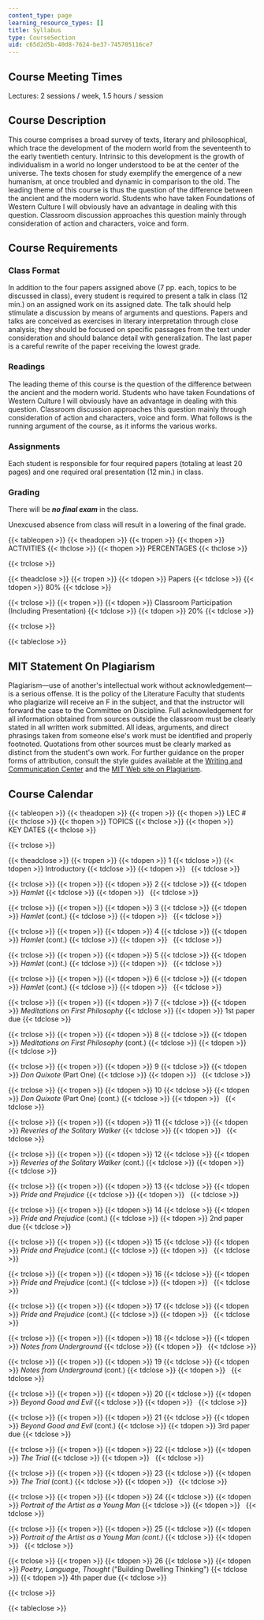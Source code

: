 ```yaml
---
content_type: page
learning_resource_types: []
title: Syllabus
type: CourseSection
uid: c65d2d5b-40d8-7624-be37-745705116ce7
---
```


Course Meeting Times
--------------------

Lectures: 2 sessions / week, 1.5 hours / session

Course Description
------------------

This course comprises a broad survey of texts, literary and philosophical, which trace the development of the modern world from the seventeenth to the early twentieth century. Intrinsic to this development is the growth of individualism in a world no longer understood to be at the center of the universe. The texts chosen for study exemplify the emergence of a new humanism, at once troubled and dynamic in comparison to the old. The leading theme of this course is thus the question of the difference between the ancient and the modern world. Students who have taken Foundations of Western Culture I will obviously have an advantage in dealing with this question. Classroom discussion approaches this question mainly through consideration of action and characters, voice and form.

Course Requirements
-------------------

### Class Format

In addition to the four papers assigned above (7 pp. each, topics to be discussed in class), every student is required to present a talk in class (12 min.) on an assigned work on its assigned date. The talk should help stimulate a discussion by means of arguments and questions. Papers and talks are conceived as exercises in literary interpretation through close analysis; they should be focused on specific passages from the text under consideration and should balance detail with generalization. The last paper is a careful rewrite of the paper receiving the lowest grade.

### Readings

The leading theme of this course is the question of the difference between the ancient and the modern world. Students who have taken Foundations of Western Culture I will obviously have an advantage in dealing with this question. Classroom discussion approaches this question mainly through consideration of action and characters, voice and form. What follows is the running argument of the course, as it informs the various works.

### Assignments

Each student is responsible for four required papers (totaling at least 20 pages) and one required oral presentation (12 min.) in class.

### Grading

There will be **_no final exam_** in the class.

Unexcused absence from class will result in a lowering of the final grade.

{{< tableopen >}}
{{< theadopen >}}
{{< tropen >}}
{{< thopen >}}
ACTIVITIES
{{< thclose >}}
{{< thopen >}}
PERCENTAGES
{{< thclose >}}

{{< trclose >}}

{{< theadclose >}}
{{< tropen >}}
{{< tdopen >}}
Papers
{{< tdclose >}}
{{< tdopen >}}
80%
{{< tdclose >}}

{{< trclose >}}
{{< tropen >}}
{{< tdopen >}}
Classroom Participation (Including Presentation)
{{< tdclose >}}
{{< tdopen >}}
20%
{{< tdclose >}}

{{< trclose >}}

{{< tableclose >}}

MIT Statement On Plagiarism
---------------------------

Plagiarism—use of another's intellectual work without acknowledgement—is a serious offense. It is the policy of the Literature Faculty that students who plagiarize will receive an F in the subject, and that the instructor will forward the case to the Committee on Discipline. Full acknowledgement for all information obtained from sources outside the classroom must be clearly stated in all written work submitted. All ideas, arguments, and direct phrasings taken from someone else's work must be identified and properly footnoted. Quotations from other sources must be clearly marked as distinct from the student's own work. For further guidance on the proper forms of attribution, consult the style guides available at the [Writing and Communication Center](http://cmsw.mit.edu/writing-and-communication-center/) and the [MIT Web site on Plagiarism](http://cmsw.mit.edu/writing-and-communication-center/avoiding-plagiarism/).

Course Calendar
---------------

{{< tableopen >}}
{{< theadopen >}}
{{< tropen >}}
{{< thopen >}}
LEC #
{{< thclose >}}
{{< thopen >}}
TOPICS
{{< thclose >}}
{{< thopen >}}
KEY DATES
{{< thclose >}}

{{< trclose >}}

{{< theadclose >}}
{{< tropen >}}
{{< tdopen >}}
1
{{< tdclose >}}
{{< tdopen >}}
Introductory
{{< tdclose >}}
{{< tdopen >}}
 
{{< tdclose >}}

{{< trclose >}}
{{< tropen >}}
{{< tdopen >}}
2
{{< tdclose >}}
{{< tdopen >}}
_Hamlet_
{{< tdclose >}}
{{< tdopen >}}
 
{{< tdclose >}}

{{< trclose >}}
{{< tropen >}}
{{< tdopen >}}
3
{{< tdclose >}}
{{< tdopen >}}
_Hamlet_ (cont.)
{{< tdclose >}}
{{< tdopen >}}
 
{{< tdclose >}}

{{< trclose >}}
{{< tropen >}}
{{< tdopen >}}
4
{{< tdclose >}}
{{< tdopen >}}
_Hamlet_ (cont.)
{{< tdclose >}}
{{< tdopen >}}
 
{{< tdclose >}}

{{< trclose >}}
{{< tropen >}}
{{< tdopen >}}
5
{{< tdclose >}}
{{< tdopen >}}
_Hamlet_ (cont.)
{{< tdclose >}}
{{< tdopen >}}
 
{{< tdclose >}}

{{< trclose >}}
{{< tropen >}}
{{< tdopen >}}
6
{{< tdclose >}}
{{< tdopen >}}
_Hamlet_ (cont.)
{{< tdclose >}}
{{< tdopen >}}
 
{{< tdclose >}}

{{< trclose >}}
{{< tropen >}}
{{< tdopen >}}
7
{{< tdclose >}}
{{< tdopen >}}
_Meditations on First Philosophy_
{{< tdclose >}}
{{< tdopen >}}
1st paper due
{{< tdclose >}}

{{< trclose >}}
{{< tropen >}}
{{< tdopen >}}
8
{{< tdclose >}}
{{< tdopen >}}
_Meditations on First Philosophy_ (cont.)
{{< tdclose >}}
{{< tdopen >}}
 
{{< tdclose >}}

{{< trclose >}}
{{< tropen >}}
{{< tdopen >}}
9
{{< tdclose >}}
{{< tdopen >}}
_Don Quixote_ (Part One)
{{< tdclose >}}
{{< tdopen >}}
 
{{< tdclose >}}

{{< trclose >}}
{{< tropen >}}
{{< tdopen >}}
10
{{< tdclose >}}
{{< tdopen >}}
_Don Quixote_ (Part One) (cont.)
{{< tdclose >}}
{{< tdopen >}}
 
{{< tdclose >}}

{{< trclose >}}
{{< tropen >}}
{{< tdopen >}}
11
{{< tdclose >}}
{{< tdopen >}}
_Reveries of the Solitary Walker_
{{< tdclose >}}
{{< tdopen >}}
 
{{< tdclose >}}

{{< trclose >}}
{{< tropen >}}
{{< tdopen >}}
12
{{< tdclose >}}
{{< tdopen >}}
_Reveries of the Solitary Walker_ (cont.)
{{< tdclose >}}
{{< tdopen >}}
 
{{< tdclose >}}

{{< trclose >}}
{{< tropen >}}
{{< tdopen >}}
13
{{< tdclose >}}
{{< tdopen >}}
_Pride and Prejudice_
{{< tdclose >}}
{{< tdopen >}}
 
{{< tdclose >}}

{{< trclose >}}
{{< tropen >}}
{{< tdopen >}}
14
{{< tdclose >}}
{{< tdopen >}}
_Pride and Prejudice_ (cont.)
{{< tdclose >}}
{{< tdopen >}}
2nd paper due
{{< tdclose >}}

{{< trclose >}}
{{< tropen >}}
{{< tdopen >}}
15
{{< tdclose >}}
{{< tdopen >}}
_Pride and Prejudice_ (cont.)
{{< tdclose >}}
{{< tdopen >}}
 
{{< tdclose >}}

{{< trclose >}}
{{< tropen >}}
{{< tdopen >}}
16
{{< tdclose >}}
{{< tdopen >}}
_Pride and Prejudice_ (cont.)
{{< tdclose >}}
{{< tdopen >}}
 
{{< tdclose >}}

{{< trclose >}}
{{< tropen >}}
{{< tdopen >}}
17
{{< tdclose >}}
{{< tdopen >}}
_Pride and Prejudice_ (cont.)
{{< tdclose >}}
{{< tdopen >}}
 
{{< tdclose >}}

{{< trclose >}}
{{< tropen >}}
{{< tdopen >}}
18
{{< tdclose >}}
{{< tdopen >}}
_Notes from Underground_
{{< tdclose >}}
{{< tdopen >}}
 
{{< tdclose >}}

{{< trclose >}}
{{< tropen >}}
{{< tdopen >}}
19
{{< tdclose >}}
{{< tdopen >}}
_Notes from Underground_ (cont.)
{{< tdclose >}}
{{< tdopen >}}
 
{{< tdclose >}}

{{< trclose >}}
{{< tropen >}}
{{< tdopen >}}
20
{{< tdclose >}}
{{< tdopen >}}
_Beyond Good and Evil_
{{< tdclose >}}
{{< tdopen >}}
 
{{< tdclose >}}

{{< trclose >}}
{{< tropen >}}
{{< tdopen >}}
21
{{< tdclose >}}
{{< tdopen >}}
_Beyond Good and Evil_ (cont.)
{{< tdclose >}}
{{< tdopen >}}
3rd paper due
{{< tdclose >}}

{{< trclose >}}
{{< tropen >}}
{{< tdopen >}}
22
{{< tdclose >}}
{{< tdopen >}}
_The Trial_
{{< tdclose >}}
{{< tdopen >}}
 
{{< tdclose >}}

{{< trclose >}}
{{< tropen >}}
{{< tdopen >}}
23
{{< tdclose >}}
{{< tdopen >}}
_The Trial_ (cont.)
{{< tdclose >}}
{{< tdopen >}}
 
{{< tdclose >}}

{{< trclose >}}
{{< tropen >}}
{{< tdopen >}}
24
{{< tdclose >}}
{{< tdopen >}}
_Portrait of the Artist as a Young Man_
{{< tdclose >}}
{{< tdopen >}}
 
{{< tdclose >}}

{{< trclose >}}
{{< tropen >}}
{{< tdopen >}}
25
{{< tdclose >}}
{{< tdopen >}}
_Portrait of the Artist as a Young Man (cont.)_
{{< tdclose >}}
{{< tdopen >}}
 
{{< tdclose >}}

{{< trclose >}}
{{< tropen >}}
{{< tdopen >}}
26
{{< tdclose >}}
{{< tdopen >}}
_Poetry, Language, Thought_ ("Building Dwelling Thinking")
{{< tdclose >}}
{{< tdopen >}}
4th paper due
{{< tdclose >}}

{{< trclose >}}

{{< tableclose >}}